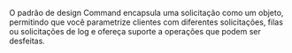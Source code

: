 O padrão de design Command encapsula uma solicitação como um objeto, permitindo que você parametrize clientes com diferentes solicitações, filas ou solicitações de log e ofereça suporte a operações que podem ser desfeitas.